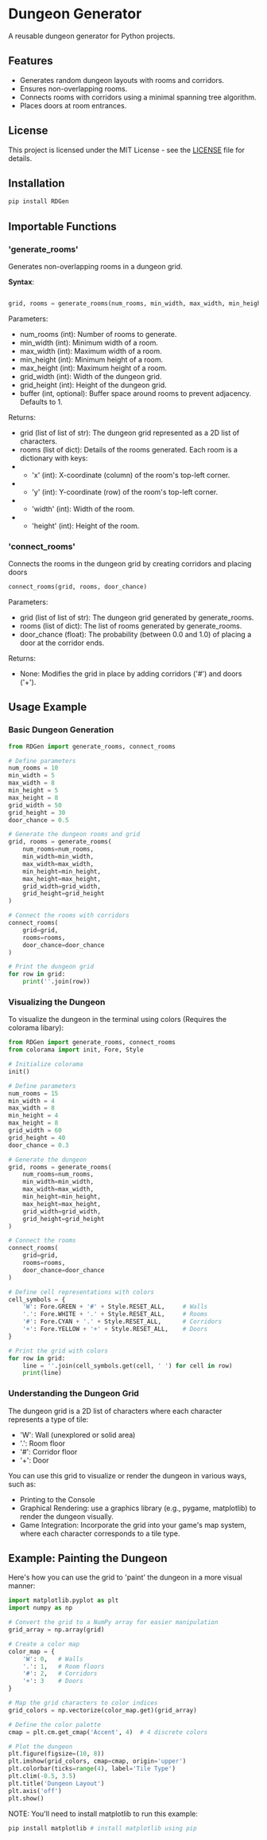# Dungeon Generator

A reusable dungeon generator for Python projects.

## Features

- Generates random dungeon layouts with rooms and corridors.
- Ensures non-overlapping rooms.
- Connects rooms with corridors using a minimal spanning tree algorithm.
- Places doors at room entrances.

## License

This project is licensed under the MIT License - see the [LICENSE](LICENSE) file for details.

## Installation

```bash
pip install RDGen
```

## Importable Functions

### 'generate_rooms'

Generates non-overlapping rooms in a dungeon grid.

**Syntax**:
```Python

grid, rooms = generate_rooms(num_rooms, min_width, max_width, min_height, max_height, grid_width, grid_height, buffer=1)
```
Parameters:
- num_rooms (int): Number of rooms to generate.
- min_width (int): Minimum width of a room.
- max_width (int): Maximum width of a room.
- min_height (int): Minimum height of a room.
- max_height (int): Maximum height of a room.
- grid_width (int): Width of the dungeon grid.
- grid_height (int): Height of the dungeon grid.
- buffer (int, optional): Buffer space around rooms to prevent adjacency. Defaults to 1.

Returns:
- grid (list of list of str): The dungeon grid represented as a 2D list of characters.
- rooms (list of dict): Details of the rooms generated. Each room is a dictionary with keys:
- - 'x' (int): X-coordinate (column) of the room's top-left corner.
- - 'y' (int): Y-coordinate (row) of the room's top-left corner.
- - 'width' (int): Width of the room.
- - 'height' (int): Height of the room.

### 'connect_rooms'

Connects the rooms in the dungeon grid by creating corridors and placing doors

```Python
connect_rooms(grid, rooms, door_chance)
```

Parameters:
- grid (list of list of str): The dungeon grid generated by generate_rooms.
- rooms (list of dict): The list of rooms generated by generate_rooms.
- door_chance (float): The probability (between 0.0 and 1.0) of placing a door at the corridor ends.

Returns:
- None: Modifies the grid in place by adding corridors ('#') and doors ('+').


## Usage Example

### Basic Dungeon Generation

```Python
from RDGen import generate_rooms, connect_rooms

# Define parameters
num_rooms = 10
min_width = 5
max_width = 8
min_height = 5
max_height = 8
grid_width = 50
grid_height = 30
door_chance = 0.5

# Generate the dungeon rooms and grid
grid, rooms = generate_rooms(
    num_rooms=num_rooms,
    min_width=min_width,
    max_width=max_width,
    min_height=min_height,
    max_height=max_height,
    grid_width=grid_width,
    grid_height=grid_height
)

# Connect the rooms with corridors
connect_rooms(
    grid=grid,
    rooms=rooms,
    door_chance=door_chance
)

# Print the dungeon grid
for row in grid:
    print(''.join(row))
```

### Visualizing the Dungeon
To visualize the dungeon in the terminal using colors (Requires the colorama libary):

```Python
from RDGen import generate_rooms, connect_rooms
from colorama import init, Fore, Style

# Initialize colorama
init()

# Define parameters
num_rooms = 15
min_width = 4
max_width = 8
min_height = 4
max_height = 8
grid_width = 60
grid_height = 40
door_chance = 0.3

# Generate the dungeon
grid, rooms = generate_rooms(
    num_rooms=num_rooms,
    min_width=min_width,
    max_width=max_width,
    min_height=min_height,
    max_height=max_height,
    grid_width=grid_width,
    grid_height=grid_height
)

# Connect the rooms
connect_rooms(
    grid=grid,
    rooms=rooms,
    door_chance=door_chance
)

# Define cell representations with colors
cell_symbols = {
    'W': Fore.GREEN + '#' + Style.RESET_ALL,     # Walls
    '.': Fore.WHITE + '.' + Style.RESET_ALL,     # Rooms
    '#': Fore.CYAN + '.' + Style.RESET_ALL,      # Corridors
    '+': Fore.YELLOW + '+' + Style.RESET_ALL,    # Doors
}

# Print the grid with colors
for row in grid:
    line = ''.join(cell_symbols.get(cell, ' ') for cell in row)
    print(line)
```

### Understanding the Dungeon Grid
The dungeon grid is a 2D list of characters where each character represents a type of tile:
- 'W': Wall (unexplored or solid area)
- '.': Room floor
- '#': Corridor floor
- '+': Door

You can use this grid to visualize or render the dungeon in various ways, such as:
- Printing to the Console
- Graphical Rendering: use a graphics library (e.g., pygame, matplotlib) to render the dungeon visually.
- Game Integration: Incorporate the grid into your game's map system, where each character corresponds to a tile type.

## Example: Painting the Dungeon
Here's how you can use the grid to 'paint' the dungeon in a more visual manner:
```Python
import matplotlib.pyplot as plt
import numpy as np

# Convert the grid to a NumPy array for easier manipulation
grid_array = np.array(grid)

# Create a color map
color_map = {
    'W': 0,   # Walls
    '.': 1,   # Room floors
    '#': 2,   # Corridors
    '+': 3    # Doors
}

# Map the grid characters to color indices
grid_colors = np.vectorize(color_map.get)(grid_array)

# Define the color palette
cmap = plt.cm.get_cmap('Accent', 4)  # 4 discrete colors

# Plot the dungeon
plt.figure(figsize=(10, 8))
plt.imshow(grid_colors, cmap=cmap, origin='upper')
plt.colorbar(ticks=range(4), label='Tile Type')
plt.clim(-0.5, 3.5)
plt.title('Dungeon Layout')
plt.axis('off')
plt.show()
```

NOTE: You'll need to install matplotlib to run this example:
```bash
pip install matplotlib # install matplotlib using pip
```
